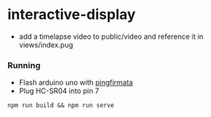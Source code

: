 # interactive-display


* add a timelapse video to public/video and reference it in views/index.pug


### Running

* Flash arduino uno with [pingfirmata](http://johnny-five.io/api/proximity/#pingfirmata)
* Plug HC-SR04 into pin 7

```
npm run build && npm run serve
```
